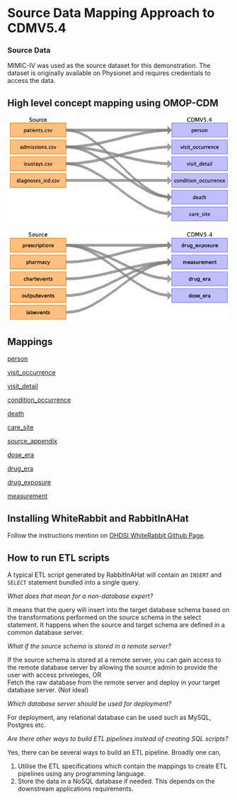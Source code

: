 # Source Data Mapping Approach to CDMV5.4

### Source Data

MIMIC-IV was used as the source dataset for this demonstration. The dataset is originally available on Physionet and requires credentials to access the data.

## High level concept mapping using OMOP-CDM

![](whiteRabbit/specifications/md_files/image9.png)

![](whiteRabbit/specifications/md_files/image17.png)

## Mappings

[person](whiteRabbit/specifications/person.md)

[visit_occurrence](whiteRabbit/specifications/visit_occurrence.md)

[visit_detail](whiteRabbit/specifications/visit_detail.md)

[condition_occurrence](whiteRabbit/specifications/condition_occurrence.md)

[death](whiteRabbit/specifications/death.md)

[care_site](whiteRabbit/specifications/care_site.md)

[source_appendix](whiteRabbit/specifications/source_appendix2.md)

[dose_era](whiteRabbit/specifications/dose_era.md)

[drug_era](whiteRabbit/specifications/drug_era.md)

[drug_exposure](whiteRabbit/specifications/drug_exposure.md)

[measurement](whiteRabbit/specifications/measurement.md)

## Installing WhiteRabbit and RabbitInAHat

Follow the instructions mention on [OHDSI WhiteRabbit Github Page](https://github.com/OHDSI/WhiteRabbit).

## How to run ETL scripts

A typical ETL script generated by RabbitInAHat will contain an `INSERT` and `SELECT` statement bundled into a single query.

*What does that mean for a non-database expert?*

It means that the query will insert into the target database schema based on the transformations performed on the source schema in the select statement. It happens when the source and target schema are defined in a common database server.

*What if the source schema is stored in a remote server?*

If the source schema is stored at a remote server, you can gain access to the remote database server by allowing the source admin to provide the user with access priveleges, 
OR  
Fetch the raw database from the remote server and deploy in your target database server. (Not ideal)  

*Which database server should be used for deployment?*  

For deployment, any relational database can be used such as MySQL, Postgres etc.  

*Are there other ways to build ETL pipelines instead of creating SQL scripts?*  

Yes, there can be several ways to build an ETL pipeline. Broadly one can,  
1. Utilise the ETL specifications which contain the mappings to create ETL pipelines using any programming language.  
2. Store the data in a NoSQL database if needed. This depends on the downstream applications requirements.    




